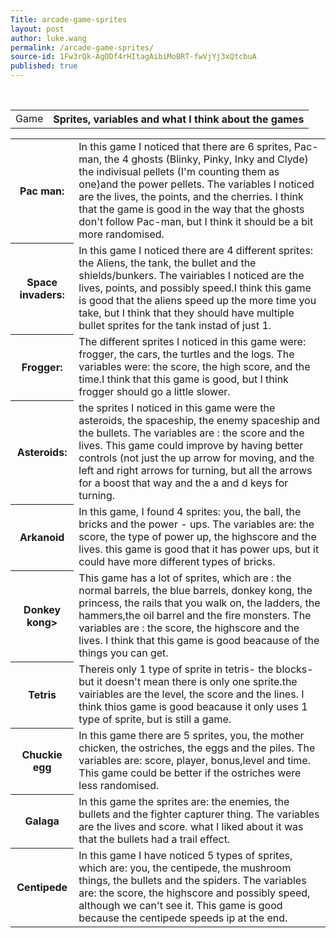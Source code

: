 ```yaml
---
Title: arcade-game-sprites
layout: post
author: luke.wang
permalink: /arcade-game-sprites/
source-id: 1Fw3rQk-AgODf4rHItagAibiMoBRT-fwVjYj3xQtcbuA
published: true
---
```

<table>
  <tr>
  <td>   Game   </td><th>     Sprites, variables and what I think about the games    </th>
      </tr>
</table>

<table>
<tr><th>Pac man:</th>
<td>In this game I noticed that there are 6 sprites, Pac-man, the 4 ghosts 
(Blinky, Pinky, Inky and Clyde) the indivisual pellets (I'm counting them as one)and the power pellets.
The variables I noticed are the lives, the points, and the cherries. I think that the game is good in the way that
the ghosts don't follow Pac-man, but I think it should be a bit more randomised.
</tr>
<tr><th>Space invaders:</th>
<td>In this game I noticed there are 4 different sprites: the Aliens, the tank, the bullet and the shields/bunkers.
The vairiables I noticed are the lives, points, and possibly speed.I think this game is good that the aliens speed up the more time you take,
but I think that they should have multiple bullet sprites for the tank instad of just 1.</td></tr>
<tr><th>Frogger:</th>
<td>The different sprites I noticed in this game were: frogger, the cars, the turtles and the logs. The variables were:
the score, the high score, and the time.I think that this game is good, but I think frogger should go a little slower.</td></tr>
<tr><th>Asteroids:</th>
<td>the sprites I noticed in this game were the asteroids, the spaceship, the enemy spaceship and the bullets.
The variables are : the score and the lives. This game could improve by having better controls (not just the up arrow for 
moving, and the left and right arrows for turning, but all the arrows for a boost that way and the a and d keys for turning.</td></tr>
<tr><th> Arkanoid </th>
<td> In this game, I found 4 sprites: you, the ball, the bricks and the power - ups. The variables are: the score, the type of power up,
the highscore and the lives. this game is good that it has power ups, but it could have more different types of bricks.</td></tr>
<tr><th>Donkey kong></th>
<td>This game has a lot of sprites, which are : the normal barrels, the blue barrels, donkey kong, the princess, the rails
that you walk on, the ladders, the hammers,the oil barrel and the fire monsters. The variables are : the score, the highscore and the lives.
I think that this game is good beacause of the things you can get.</td></tr>
<tr><th>Tetris</th>
<td>Thereis only 1 type of sprite in tetris- the blocks- but it doesn't mean there is only one sprite.the vairiables are the level, the score
and the lines. I think thios game is good beacause it only uses 1 type of sprite, but is still a game.</td></tr>
<tr><th>Chuckie egg</th>
<td>In this game there are 5 sprites, you, the mother chicken, the ostriches, the eggs and the piles. The variables are: score, player, bonus,level
and time. This game could be better if the ostriches were less randomised.</td></tr>
<tr><th>Galaga</th>
<td> In this game the sprites are: the enemies, the bullets and the fighter capturer thing. The variables are the lives and score.
what I liked about it was that the bullets had a trail effect.</td></tr>
<tr><th>Centipede</th>
<td> In this game I have noticed 5 types of sprites, which are: you, the centipede, the mushroom things, the bullets and the spiders.
The variables are: the score, the highscore and possibly speed, although we can't see it. This game is good because the centipede speeds
ip at the end.</td></tr>
